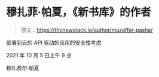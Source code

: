# 穆扎菲·帕夏，《新书库》的作者

> 原文：<https://thenewstack.io/author/muzaffer-pasha/>

部署到云的 API 驱动的应用的安全性考虑

2021 年 10 月 5 日上午 9 点

穆扎费尔·帕夏